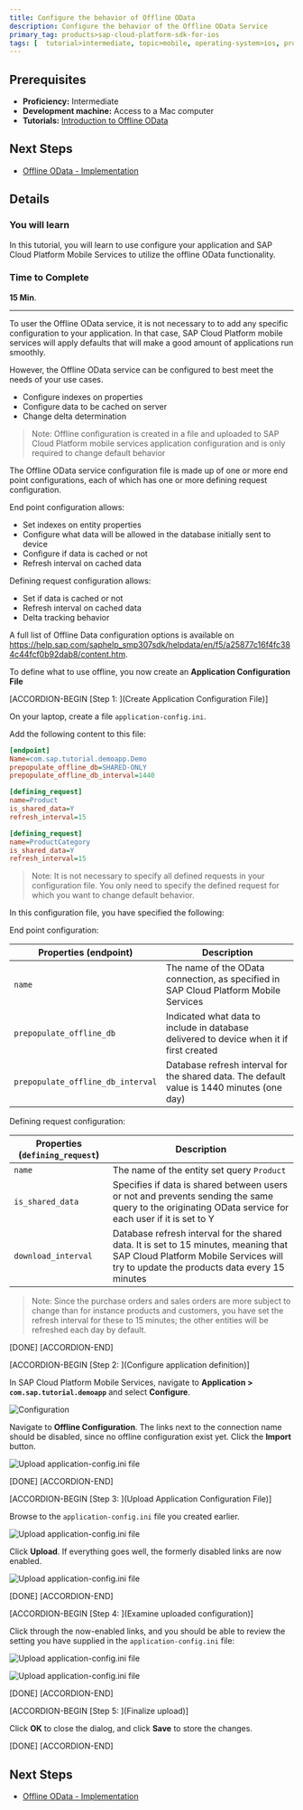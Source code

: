 ```yaml
---
title: Configure the behavior of Offline OData
description: Configure the behavior of the Offline OData Service
primary_tag: products>sap-cloud-platform-sdk-for-ios
tags: [  tutorial>intermediate, topic>mobile, operating-system>ios, products>sap-cloud-platform, products>sap-cloud-platform-sdk-for-ios ]
---
```

## Prerequisites  
 - **Proficiency:** Intermediate
 - **Development machine:** Access to a Mac computer
 - **Tutorials:** [Introduction to Offline OData](https://go.sap.com/developer/tutorials/fiori-ios-hcpms-offline-odata-introduction.html)


## Next Steps
- [Offline OData - Implementation](https://www.sap.com/developer/tutorials/fiori-ios-hcpms-offline-odata-implementation.html)

## Details
### You will learn  
In this tutorial, you will learn to use configure your application and SAP Cloud Platform Mobile Services to utilize the offline OData functionality.

### Time to Complete
**15 Min**.

---

To user the Offline OData service, it is not necessary to to add any specific configuration to your application. In that case, SAP Cloud Platform mobile services will apply defaults that will make a good amount of applications run smoothly.

However, the Offline OData service can be configured to best meet the needs of your use cases.

- Configure indexes on properties
- Configure data to be cached on server
- Change delta determination

>Note: Offline configuration is created in a file and uploaded to SAP Cloud Platform mobile services application configuration and is only required to change default behavior

The Offline OData service configuration file is made up of one or more end point configurations, each of
which has one or more defining request configuration.

End point configuration allows:

- Set indexes on entity properties
- Configure what data will be allowed in the database initially sent to device
- Configure if data is cached or not
- Refresh interval on cached data

Defining request configuration allows:

- Set if data is cached or not
- Refresh interval on cached data
- Delta tracking behavior

A full list of Offline Data configuration options is available on https://help.sap.com/saphelp_smp307sdk/helpdata/en/f5/a25877c16f4fc384c44fcf0b92dab8/content.htm.

To define what to use offline, you now create an **Application Configuration File**

[ACCORDION-BEGIN [Step 1: ](Create Application Configuration File)]

On your laptop, create a file `application-config.ini`.

Add the following content to this file:

```ini
[endpoint]
Name=com.sap.tutorial.demoapp.Demo
prepopulate_offline_db=SHARED-ONLY
prepopulate_offline_db_interval=1440

[defining_request]
name=Product
is_shared_data=Y
refresh_interval=15

[defining_request]
name=ProductCategory
is_shared_data=Y
refresh_interval=15
```

> Note: It is not necessary to specify all defined requests in your configuration file. You only need to specify the defined request for which you want to change default behavior.

In this configuration file, you have specified the following:

End point configuration:

| Properties (endpoint) | Description |
|----|----|
| `name` | The name of the OData connection, as specified in SAP Cloud Platform Mobile Services |
| `prepopulate_offline_db` | Indicated what data to include in database delivered to device when it if first created |
| `prepopulate_offline_db_interval` | Database refresh interval for the shared data. The default value is 1440 minutes (one day) |

Defining request configuration:

| Properties (`defining_request`) | Description |
|----|----|
| `name` | The name of the entity set query `Product` |
| `is_shared_data` | Specifies if data is shared between users or not and prevents sending the same query to the originating OData service for each user if it is set to Y |
| `download_interval` | Database refresh interval for the shared data. It is set to 15 minutes, meaning that SAP Cloud Platform Mobile Services will try to update the products data every 15 minutes |

>Note: Since the purchase orders and sales orders are more subject to change than for instance products and customers, you have set the refresh interval for these to 15 minutes; the other entities will be refreshed each day by default.

[DONE]
[ACCORDION-END]

[ACCORDION-BEGIN [Step 2: ](Configure application definition)]

In SAP Cloud Platform Mobile Services, navigate to **Application > `com.sap.tutorial.demoapp`** and select **Configure**.

![Configuration](fiori-ios-hcpms-offline-odata-config-01.png)

Navigate to **Offline Configuration**. The links next to the connection name should be disabled, since no offline configuration exist yet. Click the **Import** button.

![Upload application-config.ini file](fiori-ios-hcpms-offline-odata-config-02.png)

[DONE]
[ACCORDION-END]

[ACCORDION-BEGIN [Step 3: ](Upload Application  Configuration File)]

Browse to the `application-config.ini` file you created earlier.

![Upload application-config.ini file](fiori-ios-hcpms-offline-odata-config-03.png)

Click **Upload**. If everything goes well, the formerly disabled links are now enabled.

![Upload application-config.ini file](fiori-ios-hcpms-offline-odata-config-04.png)

[DONE]
[ACCORDION-END]

[ACCORDION-BEGIN [Step 4: ](Examine uploaded configuration)]

Click through the now-enabled links, and you should be able to review the setting you have supplied in the `application-config.ini` file:

![Upload application-config.ini file](fiori-ios-hcpms-offline-odata-config-05.png)

![Upload application-config.ini file](fiori-ios-hcpms-offline-odata-config-06.png)

[DONE]
[ACCORDION-END]

[ACCORDION-BEGIN [Step 5: ](Finalize upload)]

Click **OK** to close the dialog, and click **Save** to store the changes.

[DONE]
[ACCORDION-END]

## Next Steps
- [Offline OData - Implementation](https://www.sap.com/developer/tutorials/fiori-ios-hcpms-offline-odata-implementation.html)
